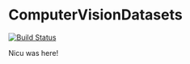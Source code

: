 # ComputerVisionDatasets

[![Build Status](https://travis-ci.org/nstiurca/ComputerVisionDatasets.jl.svg?branch=master)](https://travis-ci.org/nstiurca/ComputerVisionDatasets.jl)


Nicu was here!
